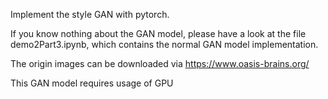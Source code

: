 Implement the style GAN with pytorch.

If you know nothing about the GAN model, please have a look at the file demo2Part3.ipynb, which contains the normal GAN model implementation.

The origin images can be downloaded via https://www.oasis-brains.org/

This GAN model requires usage of GPU